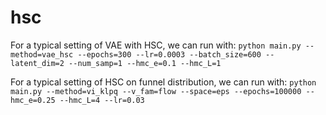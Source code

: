 # hsc

For a typical setting of VAE with HSC, we can run with:
`python main.py --method=vae_hsc --epochs=300 --lr=0.0003 --batch_size=600 --latent_dim=2 --num_samp=1 --hmc_e=0.1 --hmc_L=1`

For a typical setting of HSC on funnel distribution, we can run with:
`python main.py --method=vi_klpq --v_fam=flow --space=eps --epochs=100000 --hmc_e=0.25 --hmc_L=4 --lr=0.03`
